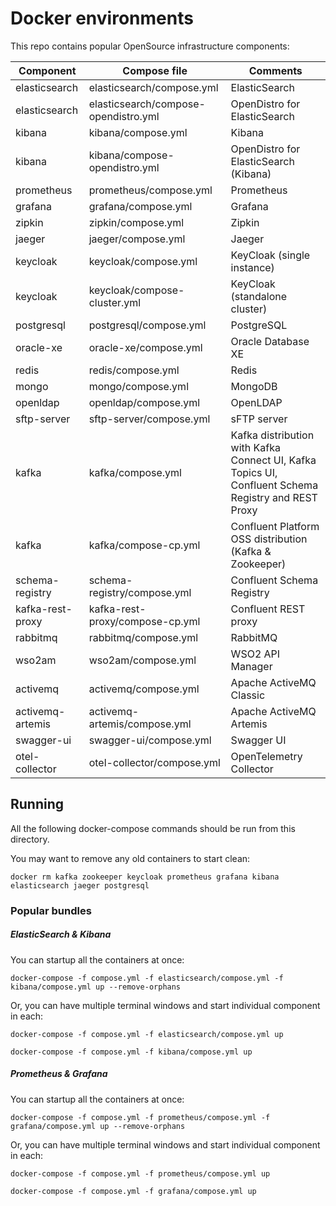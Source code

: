 # Docker environments

This repo contains popular OpenSource infrastructure components:

Component      | Compose file                         | Comments
-------------- | ------------------------------------ | ----------------------------
elasticsearch  | elasticsearch/compose.yml            | ElasticSearch
elasticsearch  | elasticsearch/compose-opendistro.yml | OpenDistro for ElasticSearch
kibana         | kibana/compose.yml                   | Kibana
kibana         | kibana/compose-opendistro.yml        | OpenDistro for ElasticSearch (Kibana)
prometheus     | prometheus/compose.yml               | Prometheus
grafana        | grafana/compose.yml                  | Grafana
zipkin         | zipkin/compose.yml                   | Zipkin
jaeger         | jaeger/compose.yml                   | Jaeger
keycloak       | keycloak/compose.yml                 | KeyCloak (single instance)
keycloak       | keycloak/compose-cluster.yml         | KeyCloak (standalone cluster)
postgresql     | postgresql/compose.yml               | PostgreSQL
oracle-xe      | oracle-xe/compose.yml                | Oracle Database XE 
redis          | redis/compose.yml                    | Redis
mongo          | mongo/compose.yml                    | MongoDB
openldap       | openldap/compose.yml                 | OpenLDAP
sftp-server    | sftp-server/compose.yml              | sFTP server
kafka          | kafka/compose.yml                    | Kafka distribution with Kafka Connect UI, Kafka Topics UI, Confluent Schema Registry and REST Proxy
kafka          | kafka/compose-cp.yml                 | Confluent Platform OSS distribution (Kafka & Zookeeper)
schema-registry | schema-registry/compose.yml         | Confluent Schema Registry
kafka-rest-proxy | kafka-rest-proxy/compose-cp.yml    | Confluent REST proxy
rabbitmq       | rabbitmq/compose.yml                 | RabbitMQ
wso2am         | wso2am/compose.yml                   | WSO2 API Manager
activemq       | activemq/compose.yml                 | Apache ActiveMQ Classic
activemq-artemis | activemq-artemis/compose.yml       | Apache ActiveMQ Artemis
swagger-ui     | swagger-ui/compose.yml               | Swagger UI
otel-collector | otel-collector/compose.yml           | OpenTelemetry Collector

## Running

All the following docker-compose commands should be run from this directory.

You may want to remove any old containers to start clean:
```
docker rm kafka zookeeper keycloak prometheus grafana kibana elasticsearch jaeger postgresql
```
### Popular bundles
##### ElasticSearch & Kibana
You can startup all the containers at once:
```
docker-compose -f compose.yml -f elasticsearch/compose.yml -f kibana/compose.yml up --remove-orphans
```
Or, you can have multiple terminal windows and start individual component in each:
```
docker-compose -f compose.yml -f elasticsearch/compose.yml up

docker-compose -f compose.yml -f kibana/compose.yml up
```
##### Prometheus & Grafana
You can startup all the containers at once:
```
docker-compose -f compose.yml -f prometheus/compose.yml -f grafana/compose.yml up --remove-orphans
```
Or, you can have multiple terminal windows and start individual component in each:
```
docker-compose -f compose.yml -f prometheus/compose.yml up

docker-compose -f compose.yml -f grafana/compose.yml up
```

